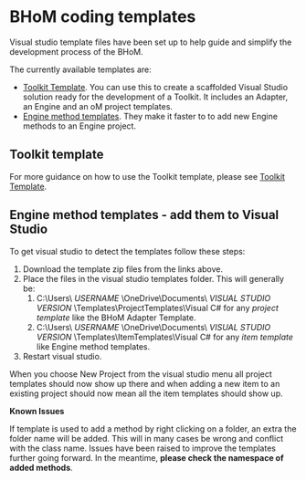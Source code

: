 # BHoM coding templates

Visual studio template files have been set up to help guide and simplify the development process of the BHoM.

The currently available templates are:

- [Toolkit Template](https://github.com/BHoM/template-repository). You can use this to create a scaffolded Visual Studio solution ready for the development of a Toolkit. It includes an Adapter, an Engine and an oM project templates.
- [Engine method templates](https://github.com/BHoM/documentation/tree/master/templates/Engine%20method%20templates). They make it faster to to add new Engine methods to an Engine project.

## Toolkit template
For more guidance on how to use the Toolkit template, please see [Toolkit Template](https://github.com/BHoM/template-repository).

## Engine method templates - add them to Visual Studio

To get visual studio to detect the templates follow these steps:

1. Download the template zip files from the links above.
1. Place the files in the visual studio templates folder. This will generally be:
   1. C:\Users\ _USERNAME_ \OneDrive\Documents\ _VISUAL STUDIO VERSION_ \Templates\ProjectTemplates\Visual C# for any _project template_ like the BHoM Adapter Template.
   1. C:\Users\ _USERNAME_ \OneDrive\Documents\ _VISUAL STUDIO VERSION_ \Templates\ItemTemplates\Visual C# for any _item template_ like Engine method templates.
1. Restart visual studio.

When you choose New Project from the visual studio menu all project templates should now show up there and when adding a new item to an existing project should now mean all the item templates should show up.


**Known Issues**

If template is used to add a method by right clicking on a folder, an extra the folder name will be added. This will in many cases be wrong and conflict with the class name. Issues have been raised to improve the templates further going forward. In the meantime, **please check the namespace of added methods**.

